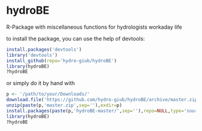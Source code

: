# hydroBE
R-Package with miscellaneous functions for hydrologists workaday life

to install the package, you can use the help of devtools:

```r
install.packages('devtools')
library('devtools')
install_github(repo='hydro-giub/hydroBE')
library(hydroBE)
?hydroBE
```

or simply do it by hand with

```r
p <- '/path/to/your/Downloads/'
download.file('https://github.com/hydro-giub/hydroBE/archive/master.zip',destfile=paste(p,'master.zip',sep=''))
unzip(paste(p,'master.zip',sep=''),exdir=p)
install.packages(paste(p,'hydroBE-master/',sep=''),repo=NULL,type='source')
library(hydroBE)
?hydroBE
```
